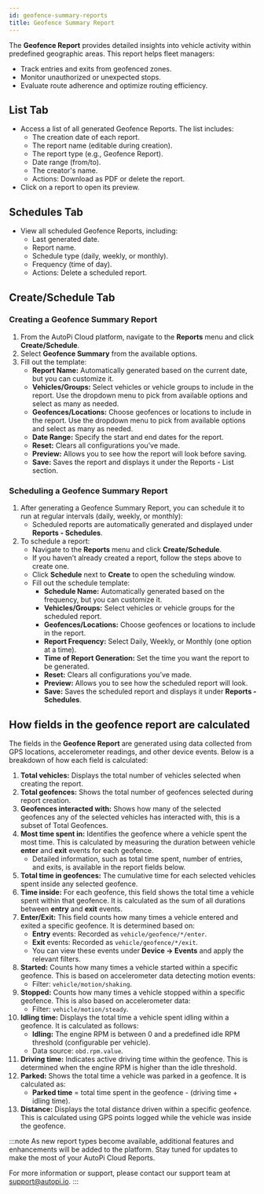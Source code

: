 ```yaml
---
id: geofence-summary-reports
title: Geofence Summary Report
---
```


The **Geofence Report** provides detailed insights into vehicle activity within 
predefined geographic areas. This report helps fleet managers:
- Track entries and exits from geofenced zones.
- Monitor unauthorized or unexpected stops.
- Evaluate route adherence and optimize routing efficiency.

## List Tab

- Access a list of all generated Geofence Reports. The list includes:
    - The creation date of each report.
    - The report name (editable during creation).
    - The report type (e.g., Geofence Report).
    - Date range (from/to).
    - The creator's name.
    - Actions: Download as PDF or delete the report.
- Click on a report to open its preview.

## Schedules Tab

- View all scheduled Geofence Reports, including:
    - Last generated date.
    - Report name.
    - Schedule type (daily, weekly, or monthly).
    - Frequency (time of day).
    - Actions: Delete a scheduled report.

## Create/Schedule Tab

### Creating a Geofence Summary Report

1. From the AutoPi Cloud platform, navigate to the **Reports** menu and click 
   **Create/Schedule**.
2. Select **Geofence Summary** from the available options.
3. Fill out the template:
    - **Report Name:** Automatically generated based on the current date, but 
       you can customize it.
    - **Vehicles/Groups:** Select vehicles or vehicle groups to include in the 
      report. Use the dropdown menu to pick from available options and select 
      as many as needed.
    - **Geofences/Locations:** Choose geofences or locations to include in the 
      report. Use the dropdown menu to pick from available options and select
      as many as needed.
    - **Date Range:** Specify the start and end dates for the report.
    - **Reset:** Clears all configurations you’ve made.
    - **Preview:** Allows you to see how the report will look before saving.
    - **Save:** Saves the report and displays it under the Reports - List section.

### Scheduling a Geofence Summary Report

1. After generating a Geofence Summary Report, you can schedule it to run at 
   regular intervals (daily, weekly, or monthly):
    - Scheduled reports are automatically generated and displayed under 
      **Reports - Schedules**.
2. To schedule a report:
    - Navigate to the **Reports** menu and click **Create/Schedule**.
    - If you haven’t already created a report, follow the steps above to create one.
    - Click **Schedule** next to **Create** to open the scheduling window.
    - Fill out the schedule template:
        - **Schedule Name:** Automatically generated based on the frequency, but you can customize it.
        - **Vehicles/Groups:** Select vehicles or vehicle groups for the scheduled report.
        - **Geofences/Locations:** Choose geofences or locations to include in the report.
        - **Report Frequency:** Select Daily, Weekly, or Monthly (one option at a time).
        - **Time of Report Generation:** Set the time you want the report to be generated.
        - **Reset:** Clears all configurations you’ve made.
        - **Preview:** Allows you to see how the scheduled report will look.
        - **Save:** Saves the scheduled report and displays it under **Reports - Schedules**.

## How fields in the geofence report are calculated

The fields in the **Geofence Report** are generated using data collected from GPS
locations, accelerometer readings, and other device events. Below is a breakdown 
of how each field is calculated:

1. **Total vehicles:** Displays the total number of vehicles selected when 
   creating the report.
2. **Total geofences:** Shows the total number of geofences selected during 
   report creation.
3. **Geofences interacted with:** Shows how many of the selected geofences any of the selected vehicles has interacted with, this is a subset of Total Geofences.
4. **Most time spent in:** Identifies the geofence where a vehicle spent the 
   most time. This is calculated by measuring the duration between vehicle
    **enter** and **exit** events for each geofence.
    - Detailed information, such as total time spent, number of entries, and 
      exits, is available in the report fields below.
5. **Total time in geofences:** The cumulative time for each selected vehicles 
   spent inside any selected geofence.
6. **Time inside:** For each geofence, this field shows the total time a vehicle 
   spent within that geofence. It is calculated as the sum of all durations 
   between **entry** and **exit** events.
7. **Enter/Exit:** This field counts how many times a vehicle entered and exited 
   a specific geofence. It is determined based on:
    - **Entry** events: Recorded as `vehicle/geofence/*/enter`.
    - **Exit** events: Recorded as `vehicle/geofence/*/exit`.
    - You can view these events under **Device -> Events** and apply the 
      relevant filters.
8. **Started:** Counts how many times a vehicle started within a specific geofence. 
   This is based on accelerometer data detecting motion events:
    - Filter: `vehicle/motion/shaking`.
9. **Stopped:** Counts how many times a vehicle stopped within a specific geofence.
   This is also based on accelerometer data:
    - Filter: `vehicle/motion/steady`.
10. **Idling time:** Displays the total time a vehicle spent idling within a 
    geofence. It is calculated as follows:
    - **Idling:** The engine RPM is between 0 and a predefined idle RPM threshold
      (configurable per vehicle).
    - Data source: `obd.rpm.value`.
11. **Driving time:** Indicates active driving time within the geofence. This is 
    determined when the engine RPM is higher than the idle threshold.
12. **Parked:** Shows the total time a vehicle was parked in a geofence. It is 
    calculated as:
    - **Parked time** = total time spent in the geofence - (driving time + idling time).
13. **Distance:** Displays the total distance driven within a specific geofence. 
    This is calculated using GPS points logged while the vehicle was inside the geofence.

:::note
As new report types become available, additional features and enhancements will 
be added to the platform. Stay tuned for updates to make the most of your AutoPi 
Cloud Reports.

For more information or support, please contact our support team at
[support@autopi.io](mailto:support@autopi.io).
:::

